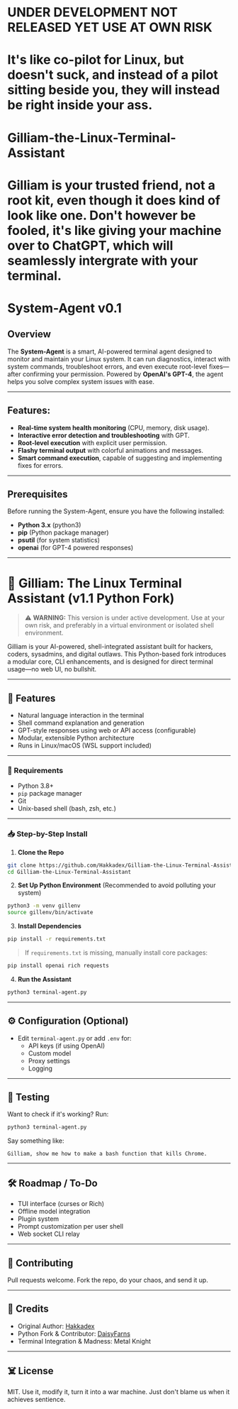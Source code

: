 # UNDER DEVELOPMENT NOT RELEASED YET USE AT OWN RISK
# It's like co-pilot for Linux, but doesn't suck, and instead of a pilot sitting beside you, they will instead be right inside your ass.
# Gilliam-the-Linux-Terminal-Assistant
# Gilliam is your trusted friend, not a root kit, even though it does kind of look like one. Don't however be fooled, it's like giving your machine over to ChatGPT, which will seamlessly intergrate with your terminal.
# System-Agent v0.1


## Overview

The **System-Agent** is a smart, AI-powered terminal agent designed to monitor and maintain your Linux system. It can run diagnostics, interact with system commands, troubleshoot errors, and even execute root-level fixes—after confirming your permission. Powered by **OpenAI's GPT-4**, the agent helps you solve complex system issues with ease.

---

## Features:
- **Real-time system health monitoring** (CPU, memory, disk usage).
- **Interactive error detection and troubleshooting** with GPT.
- **Root-level execution** with explicit user permission.
- **Flashy terminal output** with colorful animations and messages.
- **Smart command execution**, capable of suggesting and implementing fixes for errors.

---

## Prerequisites

Before running the System-Agent, ensure you have the following installed:
- **Python 3.x** (python3)
- **pip** (Python package manager)
- **psutil** (for system statistics)
- **openai** (for GPT-4 powered responses)

---

# 🤖 Gilliam: The Linux Terminal Assistant (v1.1 Python Fork)

> ⚠️ **WARNING:** This version is under active development. Use at your own risk, and preferably in a virtual environment or isolated shell environment.



Gilliam is your AI-powered, shell-integrated assistant built for hackers, coders, sysadmins, and digital outlaws. This Python-based fork introduces a modular core, CLI enhancements, and is designed for direct terminal usage—no web UI, no bullshit.

---

## 🚀 Features

- Natural language interaction in the terminal
- Shell command explanation and generation
- GPT-style responses using web or API access (configurable)
- Modular, extensible Python architecture
- Runs in Linux/macOS (WSL support included)

---

### 🐍 Requirements

- Python 3.8+
- `pip` package manager
- Git
- Unix-based shell (bash, zsh, etc.)

---

### 📥 Step-by-Step Install

1. **Clone the Repo**
```bash
git clone https://github.com/Hakkadex/Gilliam-the-Linux-Terminal-Assistant.git
cd Gilliam-the-Linux-Terminal-Assistant
```

2. **Set Up Python Environment**
(Recommended to avoid polluting your system)

```bash
python3 -m venv gillenv
source gillenv/bin/activate
```

3. **Install Dependencies**
```bash
pip install -r requirements.txt
```

> If `requirements.txt` is missing, manually install core packages:
```bash
pip install openai rich requests
```

4. **Run the Assistant**
```bash
python3 terminal-agent.py
```

---

## ⚙️ Configuration (Optional)

- Edit `terminal-agent.py` or add `.env` for:
  - API keys (if using OpenAI)
  - Custom model
  - Proxy settings
  - Logging

---

## 🧪 Testing

Want to check if it's working?
Run:
```bash
python3 terminal-agent.py
```

Say something like:
```
Gilliam, show me how to make a bash function that kills Chrome.
```

---

## 🛠️ Roadmap / To-Do

- TUI interface (curses or Rich)
- Offline model integration
- Plugin system
- Prompt customization per user shell
- Web socket CLI relay

---

## 🤝 Contributing

Pull requests welcome. Fork the repo, do your chaos, and send it up.

---

## 🧠 Credits

- Original Author: [Hakkadex](https://github.com/Hakkadex)
- Python Fork & Contributor: [DaisyFarns](https://github.com/DaisyFarns)
- Terminal Integration & Madness: Metal Knight

---

## ☠️ License

MIT. Use it, modify it, turn it into a war machine. Just don't blame us when it achieves sentience.

